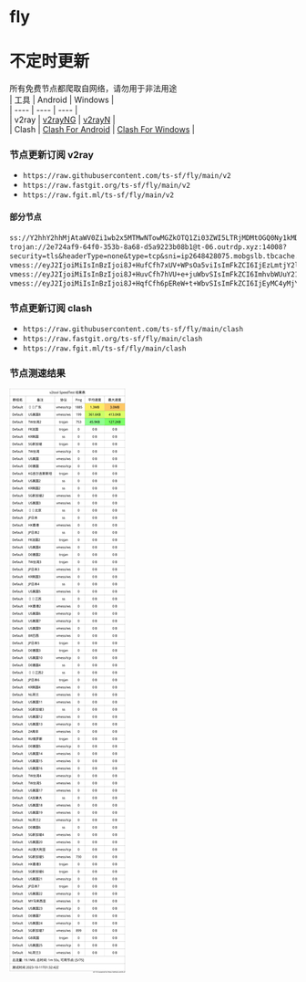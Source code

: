# fly
# 不定时更新
所有免费节点都爬取自网络，请勿用于非法用途  
|  工具  | Android  | Windows  |  
|  ----  | ----   | ----  |  
| v2ray  | [v2rayNG](https://github.com/2dust/v2rayNG/releases) | [v2rayN](https://github.com/2dust/v2rayN/releases) |  
| Clash  | [Clash For Android](https://github.com/Kr328/ClashForAndroid/releases) | [Clash For Windows](https://github.com/Fndroid/clash_for_windows_pkg/releases) | 
  
### 节点更新订阅  v2ray
- `https://raw.githubusercontent.com/ts-sf/fly/main/v2`  
- `https://raw.fastgit.org/ts-sf/fly/main/v2`  
- `https://raw.fgit.ml/ts-sf/fly/main/v2`  
#### 部分节点  
``` 
ss://Y2hhY2hhMjAtaWV0Zi1wb2x5MTMwNTowMGZkOTQ1Zi03ZWI5LTRjMDMtOGQ0Ny1kMDA0NGZlM2ZhZTI=@zjcu.artehr.org:32005#%F0%9F%87%B0%F0%9F%87%B7KR%E9%9F%A9%E5%9B%BD
trojan://2e724af9-64f0-353b-8a68-d5a9223b08b1@t-06.outrdp.xyz:14008?security=tls&headerType=none&type=tcp&sni=ip2648428075.mobgslb.tbcache.com&host=#%F0%9F%87%B8%F0%9F%87%ACSG%E6%96%B0%E5%8A%A0%E5%9D%A1
vmess://eyJ2IjoiMiIsInBzIjoi8J+HufCfh7xUV+WPsOa5viIsImFkZCI6IjEzLmtjY2ljMnBhLnh5eiIsInBvcnQiOiI1MDAxMyIsImlkIjoiNWU0MTkwMDEtYWFmMC00OTc1LWE5MzEtZmM3ZmM5NDU5NzE4IiwiYWlkIjoiMCIsInNjeSI6ImF1dG8iLCJuZXQiOiJ0Y3AiLCJ0eXBlIjoibm9uZSIsImhvc3QiOiJsaHQubWljcm9zb2Z0LW9yZ3dseS52aXAiLCJwYXRoIjoiLyIsInRscyI6IiIsInNuaSI6IiIsInRlc3RfbmFtZSI6IlRX5Y+w5rm+In0=
vmess://eyJ2IjoiMiIsInBzIjoi8J+HuvCfh7hVU+e+juWbvSIsImFkZCI6ImhvbWUuY21ibS5saW5rIiwicG9ydCI6IjQ0MyIsImlkIjoiNTQzNjQ3NGQtMTNhOS00N2VmLTg5OGEtNzEwMWMyOTIxYmU5IiwiYWlkIjoiMCIsInNjeSI6ImF1dG8iLCJuZXQiOiJ3cyIsInR5cGUiOiJub25lIiwiaG9zdCI6ImhvbWUuY21ibS5saW5rIiwicGF0aCI6Ii9yZSIsInRscyI6InRscyIsInNuaSI6IiIsInRlc3RfbmFtZSI6IlVT576O5Zu9In0=
vmess://eyJ2IjoiMiIsInBzIjoi8J+HqfCfh6pEReW+t+WbvSIsImFkZCI6IjEyMC4yMjYuNTAuODkiLCJwb3J0IjoiNDcwMDkiLCJpZCI6IjgzYTQyNGQ4LTRiY2ItNGNlZS1iMDE2LTJjOGYxZGI0YTkyMSIsImFpZCI6IjEiLCJzY3kiOiJhdXRvIiwibmV0IjoidGNwIiwidHlwZSI6Im5vbmUiLCJob3N0IjoiIiwicGF0aCI6Ii8iLCJ0bHMiOiIiLCJzbmkiOiIiLCJ0ZXN0X25hbWUiOiJEReW+t+WbvSJ9
```
### 节点更新订阅  clash
- `https://raw.githubusercontent.com/ts-sf/fly/main/clash`  
- `https://raw.fastgit.org/ts-sf/fly/main/clash`  
- `https://raw.fgit.ml/ts-sf/fly/main/clash`  

### 节点测速结果
![image](traffic.png)
